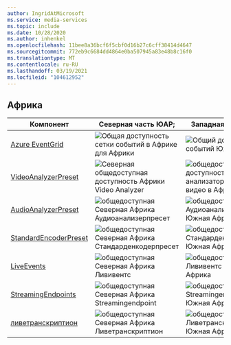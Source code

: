 ```yaml
---
author: IngridAtMicrosoft
ms.service: media-services
ms.topic: include
ms.date: 10/28/2020
ms.author: inhenkel
ms.openlocfilehash: 11bee8a36bcf6f5cbf0d16b27c6cff38414d4647
ms.sourcegitcommit: 772eb9c6684dd4864e0ba507945a83e48b8c16f0
ms.translationtype: MT
ms.contentlocale: ru-RU
ms.lasthandoff: 03/19/2021
ms.locfileid: "104612952"
---
```

<!--Feature availability in region-->

## <a name="africa"></a>Африка

| Компонент| Северная часть ЮАР; | Западная часть ЮАР |
| --- | --- | --- |
| [Azure EventGrid](../monitoring/reacting-to-media-services-events.md) | ![Общая доступность сетки событий в Африке для Африки](../media/azure-clouds-regions/ga.svg) | ![Общий доступ к сетке событий Южной Африки](../media/azure-clouds-regions/ga.svg) |
| [VideoAnalyzerPreset](../analyzing-video-audio-files-concept.md) | ![Северная общедоступная доступность Африки Video Analyzer](../media/azure-clouds-regions/ga.svg) | ![общедоступная доступность анализатора Южно-видео в Африке](../media/azure-clouds-regions/ga.svg) |
| [AudioAnalyzerPreset](../analyzing-video-audio-files-concept.md) | ![общедоступная Северная Африка Аудиоанализерпресет](../media/azure-clouds-regions/ga.svg) | ![общедоступная Аудиоанализерпресет Южная Африка](../media/azure-clouds-regions/ga.svg) |
| [StandardEncoderPreset](../encoding-concept.md) | ![общедоступная Северная Африка Стандарденкодерпресет](../media/azure-clouds-regions/ga.svg) | ![общедоступная Стандарденкодерпресет Южная Африка](../media/azure-clouds-regions/ga.svg) |
| [LiveEvents](../live-streaming-overview.md) | ![общедоступная Северная Африка Лививентс](../media/azure-clouds-regions/ga.svg) | ![общедоступная Лививентс Южная Африка](../media/azure-clouds-regions/ga.svg) |
| [StreamingEndpoints](../streaming-endpoint-concept.md) | ![общедоступная Северная Африка Streamingendpoint](../media/azure-clouds-regions/ga.svg) | ![общедоступная Streamingendpoint Южная Африка](../media/azure-clouds-regions/ga.svg) |
| [ливетранскриптион](../live-transcription.md) | ![общедоступная Северная Африка Ливетранскриптион](../media/azure-clouds-regions/ga.svg) | ![общедоступная Ливетранскриптион Южная Африка](../media/azure-clouds-regions/ga.svg) |

